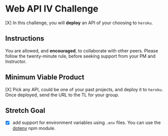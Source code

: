 # Web API IV Challenge

[X] In this challenge, you will **deploy** an API of your choosing to `heroku`.

## Instructions

You are allowed, and **encouraged**, to collaborate with other peers. Please follow the twenty-minute rule, before seeking support from your PM and Instructor.

## Minimum Viable Product

[X] Pick any API, could be one of your past projects, and deploy it to `heroku`. Once deployed, send the URL to the TL for your group.

## Stretch Goal

- [X] add support for environment variables using `.env` files. You can use the [dotenv](https://www.npmjs.com/package/dotenv) npm module.

